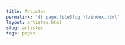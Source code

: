 ```yaml
---
title: Artistes
permalink: '{{ page.fileSlug }}/index.html'
layout: artistes.html
slug: artistes
tags: pages
---
```



